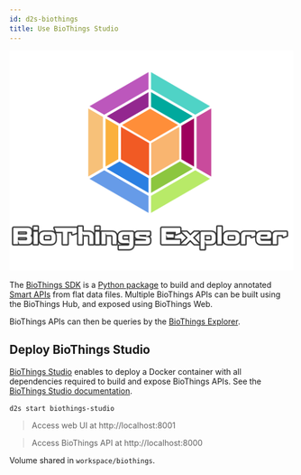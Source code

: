 ```yaml
---
id: d2s-biothings
title: Use BioThings Studio
---
```


[![BioThings Explorer](/img/biothings-explorer-logo.png)](https://biothings.io/explorer/)

The [BioThings SDK](https://docs.biothings.io/en/latest/) is a [Python package](https://pypi.org/project/biothings/) to build and deploy annotated [Smart APIs](https://smart-api.info/) from flat data files. Multiple BioThings APIs can be built using the BioThings Hub, and exposed using BioThings Web.

BioThings APIs can then be queries by the [BioThings Explorer](https://biothings.io/explorer/).

## Deploy BioThings Studio

[BioThings Studio](https://github.com/biothings/biothings_studio) enables to deploy a Docker container with all dependencies required to build and expose BioThings APIs. See the [BioThings Studio documentation](https://docs.biothings.io/en/latest/doc/studio.html).

```shell
d2s start biothings-studio
```

> Access web UI at http://localhost:8001

> Access BioThings API at http://localhost:8000

Volume shared in `workspace/biothings`.